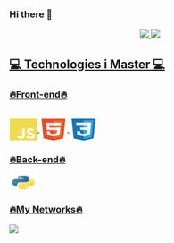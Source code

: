 ### Hi there 👋

  
<div align="center">
  <a href="https://github.com/P-H-G">
  <img height="180em" src="https://github-readme-stats.vercel.app/api?username=P-H-G&show_icons=true&theme=dark&include_all_commits=true&count_private=true"/>
  <img height="180em" src="https://github-readme-stats.vercel.app/api/top-langs/?username=P-H-G&layout=compact&langs_count=7&theme=dark"/>
</div>

 
 <h2>💻 Technologies i Master 💻</h2>
  
  <h3>🔥Front-end🔥</h3>
 <div style="display: inline_block"><br>
  <img align="center" alt="Rafa-Js" height="40" width="50" src="https://raw.githubusercontent.com/devicons/devicon/master/icons/javascript/javascript-plain.svg">   
  <img align="center" alt="Rafa-HTML" height="40" width="50" src="https://raw.githubusercontent.com/devicons/devicon/master/icons/html5/html5-original.svg">
  <img align="center" alt="Rafa-CSS" height="40" width="50" src="https://raw.githubusercontent.com/devicons/devicon/master/icons/css3/css3-original.svg">
   
   <h3>🔥Back-end🔥</h3>
   
  <img align="center" alt="Rafa-Python" height="30" width="50" src="https://raw.githubusercontent.com/devicons/devicon/master/icons/python/python-original.svg">
   
</div>


 <h3>🔥My Networks🔥</h3>
  
<div> 
  <a href="https://www.linkedin.com/in/paulohenrique88/" target="_blank"><img src="https://img.shields.io/badge/-LinkedIn-%230077B5?style=for-the-badge&logo=linkedin&logoColor=white" target="_blank"></a> 
  
</div>

 
 
